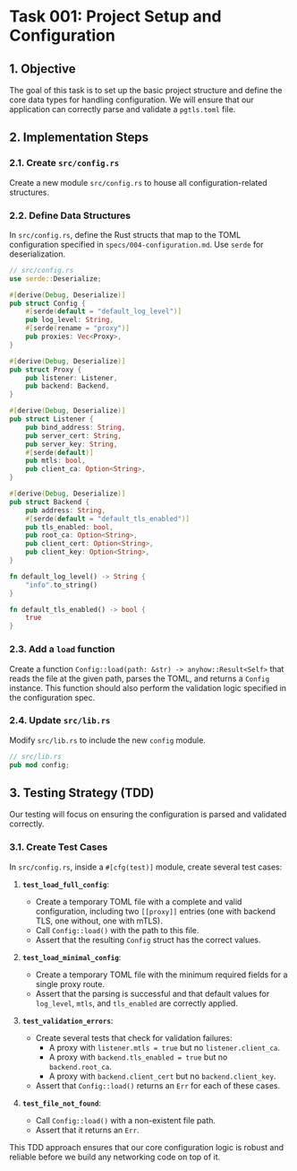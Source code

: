 # **Task 001: Project Setup and Configuration**

## **1. Objective**

The goal of this task is to set up the basic project structure and define the core data types for handling configuration. We will ensure that our application can correctly parse and validate a `pgtls.toml` file.

## **2. Implementation Steps**

### **2.1. Create `src/config.rs`**


Create a new module `src/config.rs` to house all configuration-related structures.

### **2.2. Define Data Structures**

In `src/config.rs`, define the Rust structs that map to the TOML configuration specified in `specs/004-configuration.md`. Use `serde` for deserialization.

```rust
// src/config.rs
use serde::Deserialize;

#[derive(Debug, Deserialize)]
pub struct Config {
    #[serde(default = "default_log_level")]
    pub log_level: String,
    #[serde(rename = "proxy")]
    pub proxies: Vec<Proxy>,
}

#[derive(Debug, Deserialize)]
pub struct Proxy {
    pub listener: Listener,
    pub backend: Backend,
}

#[derive(Debug, Deserialize)]
pub struct Listener {
    pub bind_address: String,
    pub server_cert: String,
    pub server_key: String,
    #[serde(default)]
    pub mtls: bool,
    pub client_ca: Option<String>,
}

#[derive(Debug, Deserialize)]
pub struct Backend {
    pub address: String,
    #[serde(default = "default_tls_enabled")]
    pub tls_enabled: bool,
    pub root_ca: Option<String>,
    pub client_cert: Option<String>,
    pub client_key: Option<String>,
}

fn default_log_level() -> String {
    "info".to_string()
}

fn default_tls_enabled() -> bool {
    true
}
```

### **2.3. Add a `load` function**

Create a function `Config::load(path: &str) -> anyhow::Result<Self>` that reads the file at the given path, parses the TOML, and returns a `Config` instance. This function should also perform the validation logic specified in the configuration spec.

### **2.4. Update `src/lib.rs`**

Modify `src/lib.rs` to include the new `config` module.

```rust
// src/lib.rs
pub mod config;
```

## **3. Testing Strategy (TDD)**

Our testing will focus on ensuring the configuration is parsed and validated correctly.

### **3.1. Create Test Cases**

In `src/config.rs`, inside a `#[cfg(test)]` module, create several test cases:

1.  **`test_load_full_config`**:
    *   Create a temporary TOML file with a complete and valid configuration, including two `[[proxy]]` entries (one with backend TLS, one without, one with mTLS).
    *   Call `Config::load()` with the path to this file.
    *   Assert that the resulting `Config` struct has the correct values.

2.  **`test_load_minimal_config`**:
    *   Create a temporary TOML file with the minimum required fields for a single proxy route.
    *   Assert that the parsing is successful and that default values for `log_level`, `mtls`, and `tls_enabled` are correctly applied.

3.  **`test_validation_errors`**:
    *   Create several tests that check for validation failures:
        *   A proxy with `listener.mtls = true` but no `listener.client_ca`.
        *   A proxy with `backend.tls_enabled = true` but no `backend.root_ca`.
        *   A proxy with `backend.client_cert` but no `backend.client_key`.
    *   Assert that `Config::load()` returns an `Err` for each of these cases.

4.  **`test_file_not_found`**:
    *   Call `Config::load()` with a non-existent file path.
    *   Assert that it returns an `Err`.

This TDD approach ensures that our core configuration logic is robust and reliable before we build any networking code on top of it.
